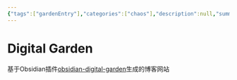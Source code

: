 ```yaml
---
{"tags":["gardenEntry"],"categories":["chaos"],"description":null,"summary":null,"draft":true,"dg-publish":true,"dg-home":true,"isCJKLanguage":true,"title":"Digital Garden","date":"2022-11-23","lastmod":"2022-11-23","permalink":"/chaos/digital-garden/","dgPassFrontmatter":true}
---
```



# Digital Garden

基于Obsidian插件[obsidian-digital-garden](https://github.com/oleeskild/Obsidian-Digital-Garden)生成的博客网站

